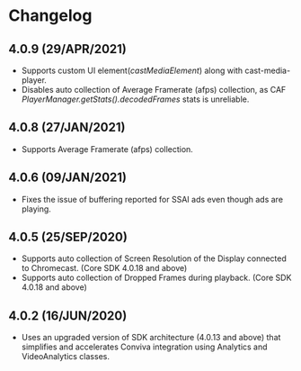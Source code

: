 
# Changelog

## 4.0.9 (29/APR/2021)
* Supports custom UI element(_castMediaElement_) along with cast-media-player.
* Disables auto collection of Average Framerate (afps) collection, as CAF _PlayerManager.getStats().decodedFrames_ stats is unreliable.

## 4.0.8 (27/JAN/2021)
* Supports Average Framerate (afps) collection.

## 4.0.6 (09/JAN/2021)
* Fixes the issue of buffering reported for SSAI ads even though ads are playing. 

## 4.0.5 (25/SEP/2020)
* Supports auto collection of Screen Resolution of the Display connected to Chromecast. (Core SDK 4.0.18 and above)
* Supports auto collection of Dropped Frames during playback. (Core SDK 4.0.18 and above)

## 4.0.2 (16/JUN/2020)
* Uses an upgraded version of SDK architecture (4.0.13 and above) that simplifies and accelerates Conviva integration using Analytics and VideoAnalytics classes.
